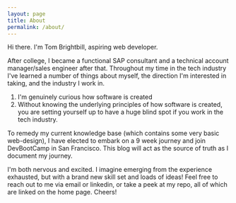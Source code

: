 ```yaml
---
layout: page
title: About
permalink: /about/
---
```


Hi there. I'm Tom Brightbill, aspiring web developer.

After college, I became a functional SAP consultant and a technical account manager/sales engineer after that.  Throughout my time in the tech industry I've learned a number of things about myself, the direction I'm interested in taking, and the industry I work in.

1. I'm genuinely curious how software is created
2. Without knowing the underlying principles of how software is created, you are setting yourself up to have a huge blind spot if you work in the tech industry.

To remedy my current knowledge base (which contains some very basic web-design), I have elected to embark on a 9 week journey and join DevBootCamp in San Francisco. This blog will act as the source of truth as I document my journey.

I'm both nervous and excited. I imagine emerging from the experience exhausted, but with a brand new skill set and loads of ideas! Feel free to reach out to me via email or linkedin, or take a peek at my repo, all of which are linked on the home page. Cheers!

